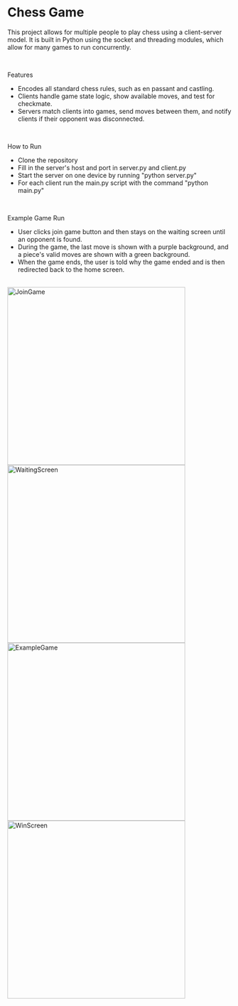 # Chess Game
This project allows for multiple people to play chess using a client-server model. It is built in Python using the socket and threading modules, which allow for many games to run concurrently.

<br>

Features
- Encodes all standard chess rules, such as en passant and castling.
- Clients handle game state logic, show available moves, and test for checkmate.
- Servers match clients into games, send moves between them, and notify clients if their opponent was disconnected.

<br>

How to Run
- Clone the repository
- Fill in the server's host and port in server.py and client.py
- Start the server on one device by running "python server.py"
- For each client run the main.py script with the command "python main.py"

<br>

Example Game Run 
- User clicks join game button and then stays on the waiting screen until an opponent is found.
- During the game, the last move is shown with a purple background, and a piece's valid moves are shown with a green background.
- When the game ends, the user is told why the game ended and is then redirected back to the home screen.
<br>

<img width="400" height="400" alt="JoinGame" src="https://github.com/user-attachments/assets/63a696f8-a769-47ab-b784-673b1d8a77b8">
<img width="400" height="400" alt="WaitingScreen" src="https://github.com/user-attachments/assets/c6e1ff7c-0c68-4869-bebc-d0ab19431db1">
<img width="400" height="400" alt="ExampleGame" src="https://github.com/user-attachments/assets/d0900e6b-7cef-420c-90a3-3c75fd2464ce">
<img width="400" height="400" alt="WinScreen" src="https://github.com/user-attachments/assets/5f65727a-4a12-44bb-a1e9-72178aee95e9">

